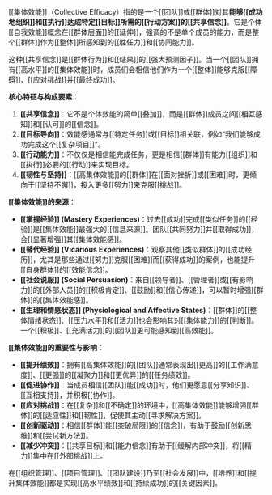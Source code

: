 [[集体效能]]（Collective Efficacy）指的是一个[[团队]]或[[群体]]对其**能够[[成功地组织]]和[[执行]]达成特定[[目标]]所需的[[行动方案]]的[[共享信念]]**。它是个体[[自我效能]]概念在[[群体层面]]的[[延伸]]，强调的不是单个成员的能力，而是整个[[群体]]作为[[整体]]所感知到的[[胜任力]]和[[协同能力]]。

这种[[共享信念]]是[[群体行为]]和[[结果]]的[[强大预测因子]]。当一个[[团队]]拥有[[高水平]]的[[集体效能]]时，成员们会相信他们作为一个[[整体]]能够克服[[障碍]]、[[应对挑战]]并[[最终成功]]。

**核心特征与构成要素**：

1.  **[[共享信念]]**：它不是个体效能的简单[[叠加]]，而是[[群体]]成员之间[[相互感知]]和[[认可]]的[[信念]]。
2.  **[[目标导向]]**：效能感通常与[[特定任务]]或[[目标]]相关联，例如“我们能够成功完成这个[[复杂项目]]”。
3.  **[[行动能力]]**：不仅仅是相信能完成任务，更是相信[[群体]]有能力[[组织]]和[[执行]]必要的[[行动]]来实现目标。
4.  **[[韧性与坚持]]**：[[高集体效能]]的[[群体]]在[[面对挫折]]或[[困难]]时，更倾向于[[坚持不懈]]，投入更多[[努力]]来克服[[挑战]]。

**[[集体效能]]的来源**：

*   **[[掌握经验]] (Mastery Experiences)**：过去[[成功]]完成[[类似任务]]的[[经验]]是[[集体效能]]最强大的[[信息来源]]。团队[[共同努力]]并[[取得成功]]，会[[显著增强]]其[[集体效能感]]。
*   **[[替代经验]] (Vicarious Experiences)**：观察其他[[类似群体]]的[[成功经历]]，尤其是那些通过[[努力]]克服[[困难]]而[[获得成功]]的案例，也能提升[[自身群体]]的[[效能信念]]。
*   **[[社会说服]] (Social Persuasion)**：来自[[领导者]]、[[管理者]]或[[有影响力]]的[[外部人员]]的[[积极肯定]]、[[鼓励]]和[[信心传递]]，可以暂时增强[[群体]]的[[集体效能感]]。
*   **[[生理和情感状态]] (Physiological and Affective States)**：[[群体]]的[[整体情绪状态]]、[[压力水平]]和[[活力]]也会影响其对[[集体能力]]的[[判断]]。一个[[积极]]、[[充满活力]]的[[团队]]更可能感知到[[高效能]]。

**[[集体效能]]的重要性与影响**：

*   **[[提升绩效]]**：拥有[[高集体效能]]的[[团队]]通常表现出[[更高]]的[[工作满意度]]、[[更强]]的[[凝聚力]]和[[更优异]]的[[任务绩效]]。
*   **[[促进协作]]**：当成员相信[[团队]]能[[成功]]时，他们更愿意[[分享知识]]、[[互相支持]]，并积极[[协作]]。
*   **[[应对挑战]]**：在[[复杂]]和[[不确定]]的环境中，[[高集体效能]]能够增强[[群体]]的[[适应性]]和[[韧性]]，促使其主动[[寻求解决方案]]。
*   **[[创新驱动]]**：相信[[群体]]能[[突破局限]]的[[信念]]，有助于鼓励[[创新思维]]和[[尝试新方法]]。
*   **[[减少冲突]]**：[[共享目标]]和[[能力信念]]有助于[[缓解内部冲突]]，将[[精力]]集中在[[外部挑战]]上。

在[[组织管理]]、[[项目管理]]、[[团队建设]]乃至[[社会发展]]中，[[培养]]和[[提升集体效能]]都是实现[[高水平绩效]]和[[持续成功]]的[[关键因素]]。